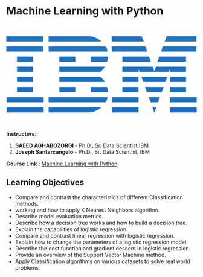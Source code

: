 # Machine Learning with Python
<br>
<p align="center">
 <img src="https://github.com/AchalMate/IBM-Data-Science-Professional-Certificate/blob/main/ibm.svg" title="IBM logo" alt = "IBM logo" />
</p>
<br>

<b>Instructors:</b><b><br>
1. SAEED AGHABOZORGI </b> - Ph.D., Sr. Data Scientist,IBM<b>
2. Joseph Santarcangelo </b>- Ph.D., Sr. Data Scientist, IBM


<b> Course Link :</b> <a href = "https://www.coursera.org/learn/machine-learning-with-python?specialization=ibm-data-science">Machine Learning with Python</a>
## Learning Objectives<br>
- Compare and contrast the characteristics of different Classification methods.
- working and how to apply K Nearest Neighbors algorithm.
- Describe model evaluation metrics.
- Describe how a decision tree works and  how to build a decision tree.
- Explain the capabilities of logistic regression.
- Compare and contrast linear regression with logistic regression.
- Explain how to change the parameters of a logistic regression model.
- Describe the cost function and gradient descent in logistic regression.
- Provide an overview of the Support Vector Machine method.
- Apply Classification algorithms on various datasets to solve real world problems.


